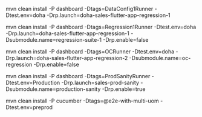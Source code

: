 mvn clean install -P dashboard -Dtags=DataConfig1Runner -Dtest.env=doha -Drp.launch=doha-sales-flutter-app-regression-1

mvn clean install -P dashboard -Dtags=Regression1Runner -Dtest.env=doha -Drp.launch=doha-sales-flutter-app-regression-1 -Dsubmodule.name=regression-suite-1 -Drp.enable=false

mvn clean install -P dashboard -Dtags=OCRunner -Dtest.env=doha -Drp.launch=doha-sales-flutter-app-regression-2 -Dsubmodule.name=oc-regression -Drp.enable=false

mvn clean install -P dashboard -Dtags=ProdSanityRunner -Dtest.env=Production -Drp.launch=sales-prod-sanity -Dsubmodule.name=production-sanity -Drp.enable=true

mvn clean install -P cucumber -Dtags=@e2e-with-multi-uom -Dtest.env=preprod
